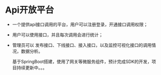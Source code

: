 # Api开放平台
- 一个提供api接口调用的平台，用户可以注册登录，开通接口调用权限；

- 用户可以使用接口，并且每次调用会进行统计；

- 管理员可以 发布接口、下线接口、接入接口，以及监控可视化接口的调用情况，数据分析。

  基于SpringBoot搭建，使用了网关等微服务组件，预计完成SDK的开发，项目持续更新中。。。
